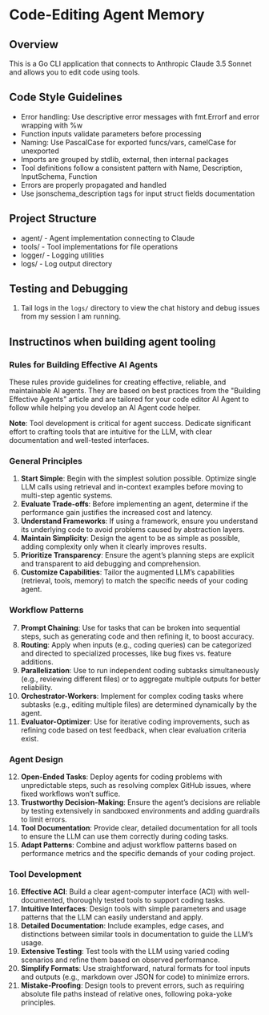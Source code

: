 # Code-Editing Agent Memory

## Overview

This is a Go CLI application that connects to Anthropic Claude 3.5 Sonnet and allows you to edit code using tools.

## Code Style Guidelines
- Error handling: Use descriptive error messages with fmt.Errorf and error wrapping with %w
- Function inputs validate parameters before processing
- Naming: Use PascalCase for exported funcs/vars, camelCase for unexported
- Imports are grouped by stdlib, external, then internal packages
- Tool definitions follow a consistent pattern with Name, Description, InputSchema, Function
- Errors are properly propagated and handled
- Use jsonschema_description tags for input struct fields documentation

## Project Structure
- agent/ - Agent implementation connecting to Claude
- tools/ - Tool implementations for file operations
- logger/ - Logging utilities
- logs/ - Log output directory

## Testing and Debugging

1. Tail logs in the `logs/` directory to view the chat history and debug issues from my session I am running.

## Instructinos when building agent tooling

### Rules for Building Effective AI Agents

These rules provide guidelines for creating effective, reliable, and maintainable AI agents. They are based on best practices from the "Building Effective Agents" article and are tailored for your code editor AI Agent to follow while helping you develop an AI Agent code helper.

**Note**: Tool development is critical for agent success. Dedicate significant effort to crafting tools that are intuitive for the LLM, with clear documentation and well-tested interfaces.

### General Principles

1. **Start Simple**: Begin with the simplest solution possible. Optimize single LLM calls using retrieval and in-context examples before moving to multi-step agentic systems.
2. **Evaluate Trade-offs**: Before implementing an agent, determine if the performance gain justifies the increased cost and latency.
3. **Understand Frameworks**: If using a framework, ensure you understand its underlying code to avoid problems caused by abstraction layers.
4. **Maintain Simplicity**: Design the agent to be as simple as possible, adding complexity only when it clearly improves results.
5. **Prioritize Transparency**: Ensure the agent’s planning steps are explicit and transparent to aid debugging and comprehension.
6. **Customize Capabilities**: Tailor the augmented LLM’s capabilities (retrieval, tools, memory) to match the specific needs of your coding agent.

### Workflow Patterns

7. **Prompt Chaining**: Use for tasks that can be broken into sequential steps, such as generating code and then refining it, to boost accuracy.
8. **Routing**: Apply when inputs (e.g., coding queries) can be categorized and directed to specialized processes, like bug fixes vs. feature additions.
9. **Parallelization**: Use to run independent coding subtasks simultaneously (e.g., reviewing different files) or to aggregate multiple outputs for better reliability.
10. **Orchestrator-Workers**: Implement for complex coding tasks where subtasks (e.g., editing multiple files) are determined dynamically by the agent.
11. **Evaluator-Optimizer**: Use for iterative coding improvements, such as refining code based on test feedback, when clear evaluation criteria exist.

### Agent Design

12. **Open-Ended Tasks**: Deploy agents for coding problems with unpredictable steps, such as resolving complex GitHub issues, where fixed workflows won’t suffice.
13. **Trustworthy Decision-Making**: Ensure the agent’s decisions are reliable by testing extensively in sandboxed environments and adding guardrails to limit errors.
14. **Tool Documentation**: Provide clear, detailed documentation for all tools to ensure the LLM can use them correctly during coding tasks.
15. **Adapt Patterns**: Combine and adjust workflow patterns based on performance metrics and the specific demands of your coding project.

### Tool Development

16. **Effective ACI**: Build a clear agent-computer interface (ACI) with well-documented, thoroughly tested tools to support coding tasks.
17. **Intuitive Interfaces**: Design tools with simple parameters and usage patterns that the LLM can easily understand and apply.
18. **Detailed Documentation**: Include examples, edge cases, and distinctions between similar tools in documentation to guide the LLM’s usage.
19. **Extensive Testing**: Test tools with the LLM using varied coding scenarios and refine them based on observed performance.
20. **Simplify Formats**: Use straightforward, natural formats for tool inputs and outputs (e.g., markdown over JSON for code) to minimize errors.
21. **Mistake-Proofing**: Design tools to prevent errors, such as requiring absolute file paths instead of relative ones, following poka-yoke principles.
